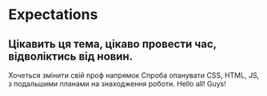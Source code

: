 # Expectations
## Цікавить ця тема, цікаво провести час, відволіктись від новин.

Хочеться змінити свій проф напрямок
Спроба опанувати CSS, HTML, JS, з подальшими планами на знаходження роботи.
Hello all! Guys!